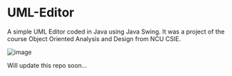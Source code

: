 # UML-Editor
A simple UML Editor coded in Java using Java Swing. It was a project of the course Object Oriented Analysis and Design from NCU CSIE.

![image](https://user-images.githubusercontent.com/56227873/121818634-f7e69800-ccba-11eb-9e60-36b845f60f1d.png)


Will update this repo soon...
